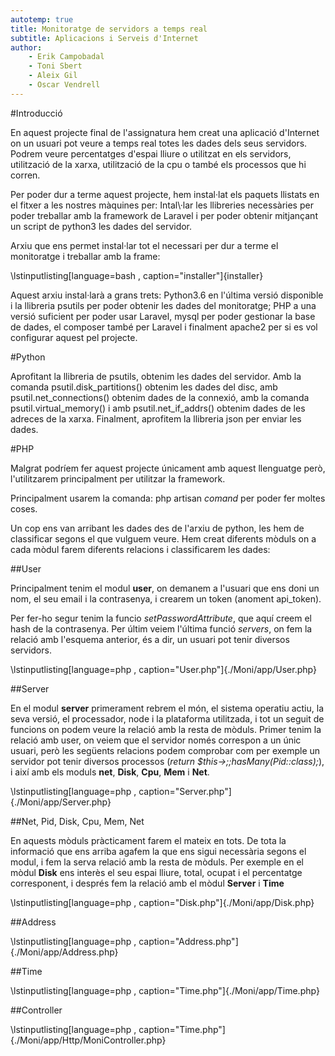 ```yaml
---
autotemp: true
title: Monitoratge de servidors a temps real
subtitle: Aplicacions i Serveis d'Internet
author:
	- Erik Campobadal
	- Toni Sbert
	- Aleix Gil
	- Oscar Vendrell
---
```


#Introducció

En aquest projecte final de l'assignatura hem creat una aplicació d'Internet on un usuari pot veure a temps real totes les dades dels seus servidors.
Podrem veure percentatges d'espai lliure o utilitzat en els servidors, utilització de la xarxa, utilització de la cpu o també els processos que hi corren.

Per poder dur a terme aquest projecte, hem instal·lat els paquets llistats en el fitxer a les nostres màquines per: Intal\·lar les llibreries necessàries per poder treballar amb la framework de Laravel i per poder obtenir mitjançant un script de python3 les dades del servidor.

Arxiu que ens permet instal·lar tot el necessari per dur a terme el monitoratge i treballar amb la frame:

\lstinputlisting[language=bash , caption="installer"]{installer}

Aquest arxiu instal·larà a grans trets: Python3.6 en l'última versió disponible i la llibreria psutils per poder obtenir les dades del monitoratge; PHP a una versió suficient per poder usar Laravel, mysql per poder gestionar la base de dades, el composer també per Laravel i finalment apache2 per si es vol configurar aquest pel projecte.

#Python

Aprofitant la llibreria de psutils, obtenim les dades del servidor. Amb la comanda psutil.disk_partitions() obtenim les dades del disc, amb psutil.net_connections() obtenim dades de la connexió, amb la comanda psutil.virtual_memory() i amb psutil.net_if_addrs() obtenim dades de les adreces de la xarxa. Finalment, aprofitem la llibreria json per enviar les dades.

#PHP

Malgrat podríem fer aquest projecte únicament amb aquest llenguatge però, l'utilitzarem principalment per utilitzar la framework.

Principalment usarem la comanda: php artisan *comand* per poder fer moltes coses.

Un cop ens van arribant les dades des de l'arxiu de python, les hem de classificar segons el que vulguem veure. Hem creat diferents mòduls on a cada mòdul farem diferents relacions i classificarem les dades:

##User

Principalment tenim el modul **user**, on demanem a l'usuari que ens doni un nom, el seu email i la contrasenya, i crearem un token (anoment api_token).

Per fer-ho segur tenim la funcio *setPasswordAttribute*, que aquí creem el hash de la contrasenya. Per últim veiem l'última funció *servers*, on fem la relació amb l'esquema anterior, és a dir, un usuari pot tenir diversos servidors.

\lstinputlisting[language=php , caption="User.php"]{./Moni/app/User.php}

##Server

En el modul **server** primerament rebrem el món, el sistema operatiu actiu, la seva versió, el processador, node i la plataforma utilitzada, i tot un seguit de funcions on podem veure la relació amb la resta de mòduls. Primer tenim la relació amb user, on veiem que el servidor només correspon a un únic usuari, però les següents relacions podem comprobar com per exemple un servidor pot tenir diversos processos (*return $this->;;hasMany(Pid::class);*), i així amb els moduls **net**, **Disk**, **Cpu**, **Mem** i **Net**.

\lstinputlisting[language=php , caption="Server.php"]{./Moni/app/Server.php}

##Net, Pid, Disk, Cpu, Mem, Net

En aquests mòduls pràcticament farem el mateix en tots. De tota la informació que ens arriba agafem la que ens sigui necessària segons el modul, i fem la serva relació amb la resta de mòduls. Per exemple en el mòdul **Disk** ens interès el seu espai lliure, total, ocupat i el percentatge corresponent, i després fem la relació amb el mòdul **Server** i **Time**

\lstinputlisting[language=php , caption="Disk.php"]{./Moni/app/Disk.php}

##Address

\lstinputlisting[language=php , caption="Address.php"]{./Moni/app/Address.php}

##Time

\lstinputlisting[language=php , caption="Time.php"]{./Moni/app/Time.php}

##Controller

\lstinputlisting[language=php , caption="Time.php"]{./Moni/app/Http/MoniController.php}
